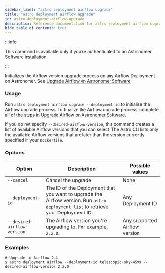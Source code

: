 ```yaml
---
sidebar_label: "astro deployment airflow upgrade"
title: "astro deployment airflow upgrade"
id: astro-deployment-airflow-upgrade
description: Reference documentation for astro deployment airflow upgrade.
hide_table_of_contents: true
---
```


:::info 

This command is available only if you're authenticated to an Astronomer Software installation. 

:::

Initializes the Airflow version upgrade process on any Airflow Deployment on Astronomer. See [Upgrade Airflow on Astronomer Software](https://docs.astronomer.io/software/manage-airflow-versions)

### Usage

Run `astro deployment airflow upgrade --deployment-id` to initialize the Airflow upgrade process. To finalize the Airflow upgrade process, complete all of the steps in [Upgrade Airflow on Astronomer Software](https://docs.astronomer.io/software/manage-airflow-versions).

If you do not specify `--desired-airflow-version`, this command creates a list of available Airflow versions that you can select. The Astro CLI lists only the available Airflow versions that are later than the version currently specified in your `Dockerfile`.

### Options

| Option                        | Description                                                                                                                    | Possible values
| --------------------------- | ---------- | ------------------------------------------------------------------------------------------------------------------------ |
| `--cancel` | Cancel the upgrade                                                                | None | 
| `--deployment-id`           | The ID of the Deployment that you want to upgrade the Airflow version. Run `astro deployment list` to retrieve your Deployment ID.     | Any Deployment ID |
| `--desired-airflow-version` | The Airflow version you're upgrading to. For example, `2.2.0`.                                                                | Any supported Airflow version | 



### Examples 

```
# Upgrade to Airflow 2.4 
$ astro deployment airflow --deployment-id telescopic-sky-4599 --desired-airflow-version 2.2.0
```